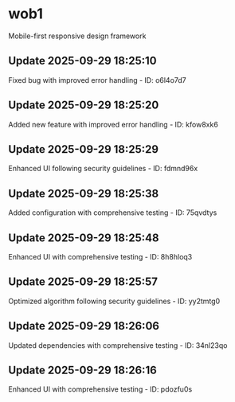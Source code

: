 # wob1
Mobile-first responsive design framework

## Update 2025-09-29 18:25:10
Fixed bug with improved error handling - ID: o6l4o7d7


## Update 2025-09-29 18:25:20
Added new feature with improved error handling - ID: kfow8xk6


## Update 2025-09-29 18:25:29
Enhanced UI following security guidelines - ID: fdmnd96x


## Update 2025-09-29 18:25:38
Added configuration with comprehensive testing - ID: 75qvdtys


## Update 2025-09-29 18:25:48
Enhanced UI with comprehensive testing - ID: 8h8hloq3


## Update 2025-09-29 18:25:57
Optimized algorithm following security guidelines - ID: yy2tmtg0


## Update 2025-09-29 18:26:06
Updated dependencies with comprehensive testing - ID: 34nl23qo


## Update 2025-09-29 18:26:16
Enhanced UI with comprehensive testing - ID: pdozfu0s

